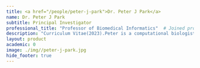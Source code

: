 ```yaml
---
title: <a href="/people/peter-j-park">Dr. Peter J Park</a>
name: Dr. Peter J Park
subtitle: Principal Investigator
professional_title: "Professor of Biomedical Informatics"  # Joined professional titles
description: "Curriculum Vitae(2023).Peter is a computational biologist in the Department of Biomedical Informatics at Harvard Medical School (HMS), specializing in epigenomics and cancer genomics. He was originally trained in applied mathematics at Harvard (AB/SM, 1994) and Caltech (PhD, 1999), writing his doctoral thesis on numerical analysis of partial differential equations. He became interested in molecular biology and genomics as a postdoctoral fellow in the Department of Biostatistics at the Harvard School of Public Health. He moved to Children's Hospital Boston in 2001 as an instructor at Harvard Medical School and was promoted to an assistant professor in 2006 and to an associate professor in 2010. He became a founding member of the Department of Biomedical Informatics in 2015 and was appointed a full professor in 2016.He is the director of theBioinformatics and Integrative GenomicsPhD program at HMS and a co-leader of theCancer Data Sciences Programat Dana-Farber/Harvard Cancer Center (profile). He is also a member of theDivision of Geneticsat Brigham and Women’s Hospital,Biological and Biomedical Sciences (BBS)PhD program at HMS (profile), and an affiliated member of theHarvard-MIT Division of Health Sciences and Technology. He is an editorial board member of Bioinformatics and formerly an associate editor of BMC Bioinformatics and a member of Faculty of 1000. He was a recipient of the Sloan Research Fellowship in 2010 and the Harvard Medical School Young Mentor Award in 2012.He has given talks at many universities and conferences, including Abcam conference in chromosome rearrangements/epigenetics, Advances in Genome Biology and Technology conference, American Associate for Cancer Research Annual Meeting, AstraZeneca, Beyond the Genome conference, Bioconductor workshop, BioIT conference, Boston University Medical Center, Biopharma Research Council conference, Broad Institute, Brown University, Cambridge Research Institute (UK), CHI Next-generation sequencing conference, Carnegie Mellon/University of Pittsburgh, Dana-Farber Cancer Institute, Duke University, Genentech, Harvard School of Public Health, Harvard Stem Cell Institute Blood symposium, HMS Clinical Bioinformatics Summit, IFOM (Italy), INSERM workshop on epigenomics (France), Indiana University, International Collaboration for Clinical Genomics conference, International Conference on Bioinformatics (Atlanta, Georgia), Isaac Newton Institute for Mathematical Sciences at the University of Cambridge (UK), Italian Genetics Association meeting, Korea Advanced Institute of Science and Technology, Massachusetts General Hospital Cancer Center, MIT, National Institute of Health, New York University, Peking University, Penn State, Pfizer, RIKEN (Japan), Sanofi-Aventis, Samsung Medical Center, Seoul National University, University of Massachusetts Medical Center, University of Michigan, University of North Carolina Chapel Hill, University of Oslo, University of Oxford (UK), University of Pennsylvania, University of Texas, University of Virginia, Southwestern Medical Center, University of Toronto, Wellcome Trust course at the Sanger Center (UK), Yale University.He is an avid fan of classical music (learning from hiswife, on the piano faculty at the New England Conservatory Preparatory School) and spends too much time driving around his teenagers to various activities.Mathematical genealogy:Nicole Oresme, unknownHeinrich von Langenstein, Université de Paris, 1363Johannes von Gmunden, Universität Wien, 1406Georg von Peuerbach, Universität Wien, 1440Johannes Müller Regiomontanus, Universität Leipzig and Universität Wien, 1457Domenico Maria Novara da Ferrara, Università degli Studi di Firenze, 1483Nicolaus Copernicus, Università di Bologna, Università degli Studi di Ferrara and Università degli Studi di Padova, 1499Georg Joachim von Leuchen Rheticus, Martin-Luther-Universität Halle-Wittenberg, 1535Moritz Valentin Steinmetz, Universität Leipzig, 1550Christoph Meurer, Universität Leipzig, 1582Philipp Müller, Universität Leipzig, 1604Erhard Weigel, Universität Leipzig, 1650Gottfried Wilhelm Leibniz, Universität Leipzig, 1666Christian M. von Wolff, Universität Leipzig, 1703Samuel Klingenstierna, Philipps-Universität Marburg, 1728Mårten Strömer, Uppsala Universitet, 1731Frederick Mallet, Uppsala Universitet, 1752Jöns Svanberg, Uppsala Universitet, 1796Emmanuel Gabriel Björling, Uppsala Universitet, 1830Carl Fabian Emanuel Björling, Uppsala Universitet, 1863Anders Wiman, Lund, 1892Arne Beurling, Uppsala Universitet, 1933Goeran Borg, Uppsala Universitet, 1945Heinz-Otto Kreiss, Kungliga Tekniska Högskolan, 1959Björn E. Engquist, Uppsala Universitet, 1975Thomas Y. Hou, UCLA, 1987Peter J. Park, Caltech, 1999The fear of the Lord is the beginning of knowledge.  (Proverbs 1:7)"
layout: product
academic: 0
image: ./img//peter-j-park.jpg
hide_footer: true
---
```

